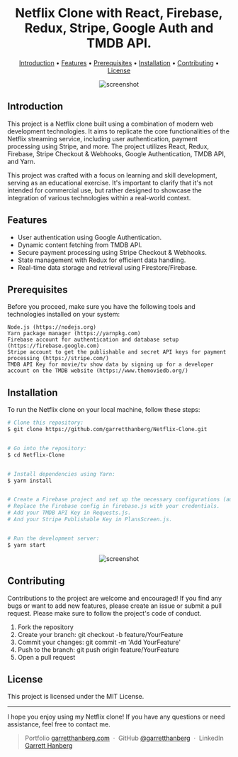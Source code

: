 <h1 align="center">
  Netflix Clone with React, Firebase, Redux, Stripe, Google Auth and TMDB API.
  <br>
</h1>

<p align="center">
  <a href="#introduction">Introduction</a> •
  <a href="#features">Features</a> •
  <a href="#prerequisites">Prerequisites</a> •
  <a href="#installation">Installation</a> •
  <a href="#contributing">Contributing</a> •
  <a href="#license">License</a>
</p>

<p align="center">
  <img src="https://github.com/garretthanberg/Netflix-Clone/assets/115447682/c712d081-04ca-457a-bcd5-0f193e7ddb93" alt="screenshot">
</p>

## Introduction

This project is a Netflix clone built using a combination of modern web development technologies. It aims to replicate the core functionalities of the Netflix streaming service, including user authentication, payment processing using Stripe, and more. The project utilizes React, Redux, Firebase, Stripe Checkout & Webhooks, Google Authentication, TMDB API, and Yarn.

This project was crafted with a focus on learning and skill development, serving as an educational exercise. It's important to clarify that it's not intended for commercial use, but rather designed to showcase the integration of various technologies within a real-world context.

## Features

* User authentication using Google Authentication.
* Dynamic content fetching from TMDB API.
* Secure payment processing using Stripe Checkout & Webhooks.
* State management with Redux for efficient data handling.
* Real-time data storage and retrieval using Firestore/Firebase.

<a id="prerequisites"></a>
## Prerequisites

Before you proceed, make sure you have the following tools and technologies installed on your system:

    Node.js (https://nodejs.org)
    Yarn package manager (https://yarnpkg.com)
    Firebase account for authentication and database setup (https://firebase.google.com)
    Stripe account to get the publishable and secret API keys for payment processing (https://stripe.com/)
    TMDB API Key for movie/tv show data by signing up for a developer account on the TMDB website (https://www.themoviedb.org/)

## Installation

To run the Netflix clone on your local machine, follow these steps:

```bash
# Clone this repository:
$ git clone https://github.com/garretthanberg/Netflix-Clone.git


# Go into the repository:
$ cd Netflix-Clone 


# Install dependencies using Yarn:
$ yarn install


# Create a Firebase project and set up the necessary configurations (authentication, Firestore, and set up the Stripe extention).
# Replace the Firebase config in firebase.js with your credentials.
# Add your TMDB API Key in Requests.js.
# And your Stripe Publishable Key in PlansScreen.js.


# Run the development server:
$ yarn start
```

<p align="center">
  <img src="https://github.com/garretthanberg/Netflix-Clone/assets/115447682/470ded6b-ff60-4958-8e6b-ef2bdf808038" alt="screenshot">
</p>

## Contributing

Contributions to the project are welcome and encouraged! If you find any bugs or want to add new features, please create an issue or submit a pull request. Please make sure to follow the project's code of conduct.

1. Fork the repository
2. Create your branch: git checkout -b feature/YourFeature
3. Commit your changes: git commit -m 'Add YourFeature'
4. Push to the branch: git push origin feature/YourFeature
5. Open a pull request

## License

This project is licensed under the MIT License.

---

I hope you enjoy using my Netflix clone! If you have any questions or need assistance, feel free to contact me.

> Portfolio [garretthanberg.com](https://www.garretthanberg.com) &nbsp;&middot;&nbsp;
> GitHub [@garretthanberg](https://github.com/garretthanberg) &nbsp;&middot;&nbsp;
> LinkedIn [Garrett Hanberg](https://www.linkedin.com/in/garrett-hanberg/) 
